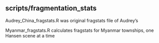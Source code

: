 ## scripts/fragmentation_stats

Audrey_China_fragstats.R was original fragstats file of Audrey’s  

Myanmar_fragstats.R calculates fragstats for Myanmar townships, one Hansen scene at a time